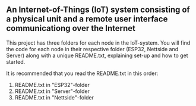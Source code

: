 ## An Internet-of-Things (IoT) system consisting of a physical unit and a remote user interface communicationg over the Internet

This project has three folders for each node in the IoT-system. You will find the code for each node in their respective folder (ESP32, Nettside and Server) along with a unique README.txt, explaining set-up and how to get started.

It is recommended that you read the README.txt in this order:
  1. README.txt in "ESP32"-folder
  2. README.txt in "Server"-folder
  3. README.txt in "Nettside"-folder
